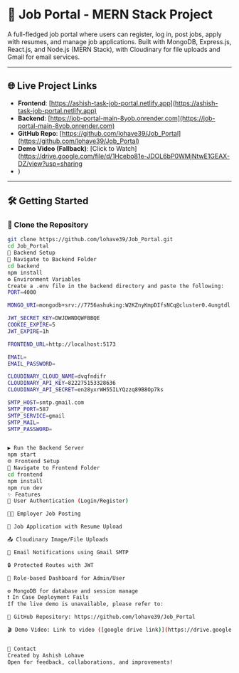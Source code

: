 # 🚀 Job Portal - MERN Stack Project

A full-fledged job portal where users can register, log in, post jobs, apply with resumes, and manage job applications. Built with MongoDB, Express.js, React.js, and Node.js (MERN Stack), with Cloudinary for file uploads and Gmail for email services.

---

## 🌐 Live Project Links

- **Frontend**: [https://ashish-task-job-portal.netlify.app](https://ashish-task-job-portal.netlify.app)
- **Backend**: [https://job-portal-main-8yob.onrender.com](https://job-portal-main-8yob.onrender.com)
- **GitHub Repo**: [https://github.com/lohave39/Job_Portal](https://github.com/lohave39/Job_Portal)
- **Demo Video (Fallback)**: [Click to Watch](https://drive.google.com/file/d/1Hcebo81e-JDOL6bP0WMjNtwE1GEAX-DZ/view?usp=sharing
- ) <!-- Replace with actual video link -->

---

## 🛠️ Getting Started

### 📁 Clone the Repository

```bash
git clone https://github.com/lohave39/Job_Portal.git
cd Job_Portal
🔧 Backend Setup
📍 Navigate to Backend Folder
cd backend
npm install
⚙️ Environment Variables
Create a .env file in the backend directory and paste the following:
PORT=4000

MONGO_URI=mongodb+srv://7756ashuking:W2KZnyKmpDIfsNCq@cluster0.4ungtdl.mongodb.net/JOB_Portal_Database?retryWrites=true&w=majority&appName=Cluster0

JWT_SECRET_KEY=DWJDWNDQWFBBQE
COOKIE_EXPIRE=5
JWT_EXPIRE=1h

FRONTEND_URL=http://localhost:5173

EMAIL=
EMAIL_PASSWORD=

CLOUDINARY_CLOUD_NAME=dvqfndifr
CLOUDINARY_API_KEY=822275153328636
CLOUDINARY_API_SECRET=en28yxrWH55ILYQzzq89B8Op7ks

SMTP_HOST=smtp.gmail.com
SMTP_PORT=587
SMTP_SERVICE=gmail
SMTP_MAIL=
SMTP_PASSWORD=


▶️ Run the Backend Server
npm start
🌐 Frontend Setup
📍 Navigate to Frontend Folder
cd frontend
npm install
npm run dev
✨ Features
👤 User Authentication (Login/Register)

🧑‍💼 Employer Job Posting

📝 Job Application with Resume Upload

📤 Cloudinary Image/File Uploads

📧 Email Notifications using Gmail SMTP

🔒 Protected Routes with JWT

🎯 Role-based Dashboard for Admin/User

⚙️ MongoDB for database and session manage
❗ In Case Deployment Fails
If the live demo is unavailable, please refer to:

🔗 GitHub Repository: https://github.com/lohave39/Job_Portal

🎬 Demo Video: Link to video ([google drive link)](https://drive.google.com/file/d/1Hcebo81e-JDOL6bP0WMjNtwE1GEAX-DZ/view)


📧 Contact
Created by Ashish Lohave
Open for feedback, collaborations, and improvements!


